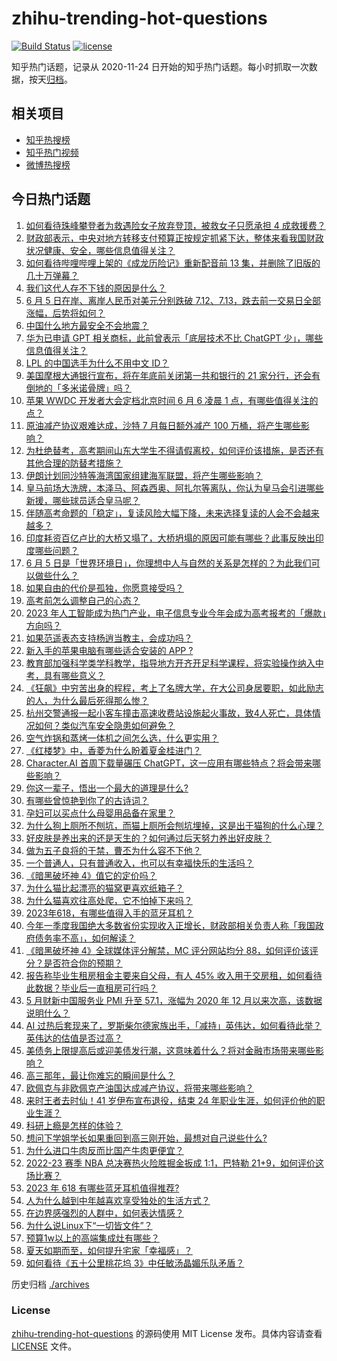 # zhihu-trending-hot-questions

[![Build Status](https://github.com/justjavac/zhihu-trending-hot-questions/workflows/ci/badge.svg?branch=master)](https://github.com/justjavac/zhihu-trending-hot-questions/actions)
[![license](https://img.shields.io/github/license/justjavac/zhihu-trending-hot-questions)](https://github.com/justjavac/zhihu-trending-hot-questions/blob/master/LICENSE)

知乎热门话题，记录从 2020-11-24
日开始的知乎热门话题。每小时抓取一次数据，按天[归档](./archives)。

## 相关项目

- [知乎热搜榜](https://github.com/justjavac/zhihu-trending-top-search)
- [知乎热门视频](https://github.com/justjavac/zhihu-trending-hot-video)
- [微博热搜榜](https://github.com/justjavac/weibo-trending-hot-search)

## 今日热门话题

<!-- BEGIN -->
<!-- 最后更新时间 Tue Jun 06 2023 02:17:55 GMT+0800 (China Standard Time) -->

1. [如何看待珠峰攀登者为救遇险女子放弃登顶，被救女子只愿承担 4 成救援费？](https://www.zhihu.com/question/604842993)
1. [财政部表示，中央对地方转移支付预算正按规定抓紧下达，整体来看我国财政状况健康、安全，哪些信息值得关注？](https://www.zhihu.com/question/604877884)
1. [如何看待哔哩哔哩上架的《成龙历险记》重新配音前 13 集，并删除了旧版的几十万弹幕？](https://www.zhihu.com/question/604251906)
1. [我们这代人存不下钱的原因是什么？](https://www.zhihu.com/question/603826642)
1. [6 月 5 日在岸、离岸人民币对美元分别跌破 7.12、7.13，跌去前一交易日全部涨幅，后势将如何？](https://www.zhihu.com/question/604888554)
1. [中国什么地方最安全不会地震？](https://www.zhihu.com/question/24769341)
1. [华为已申请 GPT 相关商标，此前曾表示「底层技术不比 ChatGPT 少」，哪些信息值得关注？](https://www.zhihu.com/question/604871143)
1. [LPL 的中国选手为什么不用中文 ID？](https://www.zhihu.com/question/594864998)
1. [美国摩根大通银行宣布，将在年底前关闭第一共和银行的 21 家分行，还会有倒地的「多米诺骨牌」吗？](https://www.zhihu.com/question/604878667)
1. [苹果 WWDC 开发者大会定档北京时间 6 月 6 凌晨 1 点，有哪些值得关注的点？](https://www.zhihu.com/question/603949196)
1. [原油减产协议艰难达成，沙特 7 月每日额外减产 100 万桶，将产生哪些影响？](https://www.zhihu.com/question/604832707)
1. [为杜绝替考，高考期间山东大学生不得请假离校，如何评价该措施，是否还有其他合理的防替考措施？](https://www.zhihu.com/question/604871319)
1. [伊朗计划同沙特等海湾国家组建海军联盟，将产生哪些影响？](https://www.zhihu.com/question/604873437)
1. [皇马前场大洗牌，本泽马、阿森西奥、阿扎尔等离队，你认为皇马会引进哪些新援，哪些球员适合皇马呢？](https://www.zhihu.com/question/604742928)
1. [伴随高考命题的「稳定」，复读风险大幅下降，未来选择复读的人会不会越来越多？](https://www.zhihu.com/question/604528336)
1. [印度耗资百亿卢比的大桥又塌了，大桥坍塌的原因可能有哪些？此事反映出印度哪些问题？](https://www.zhihu.com/question/604825403)
1. [6 月 5 日是「世界环境日」，你理想中人与自然的关系是怎样的？为此我们可以做些什么？](https://www.zhihu.com/question/604432723)
1. [如果自由的代价是孤独，你愿意接受吗？](https://www.zhihu.com/question/604740780)
1. [高考前怎么调整自己的心态？](https://www.zhihu.com/question/604448019)
1. [2023 年人工智能成为热门产业，电子信息专业今年会成为高考报考的「爆款」方向吗？](https://www.zhihu.com/question/604528233)
1. [如果范遥表态支持杨逍当教主，会成功吗？](https://www.zhihu.com/question/604508513)
1. [新入手的苹果电脑有哪些适合安装的 APP ?](https://www.zhihu.com/question/413488573)
1. [教育部加强科学类学科教学，指导地方开齐开足科学课程，将实验操作纳入中考，具有哪些意义？](https://www.zhihu.com/question/604847956)
1. [《狂飙》中穷苦出身的程程，考上了名牌大学，在大公司身居要职，如此励志的人，为什么最后死得那么惨？](https://www.zhihu.com/question/604132619)
1. [杭州交警通报一起小客车撞击高速收费站设施起火事故，致4人死亡，具体情况如何？类似汽车安全隐患如何避免？](https://www.zhihu.com/question/604857286)
1. [空气炸锅和蒸烤一体机之间怎么选，什么更实用？](https://www.zhihu.com/question/437319297)
1. [《红楼梦》中，香菱为什么盼着夏金桂进门？](https://www.zhihu.com/question/557232276)
1. [Character.AI 首周下载量碾压 ChatGPT，这一应用有哪些特点？将会带来哪些影响？](https://www.zhihu.com/question/604552431)
1. [你这一辈子，悟出一个最大的道理是什么?](https://www.zhihu.com/question/599006651)
1. [有哪些曾惊艳到你了的古诗词？](https://www.zhihu.com/question/285212032)
1. [孕妇可以买点什么母婴用品备在家里？](https://www.zhihu.com/question/583055369)
1. [为什么狗上厕所不刨坑，而猫上厕所会刨坑埋掉，这是出于猫狗的什么心理？](https://www.zhihu.com/question/595774135)
1. [好皮肤是养出来的还是天生的？如何通过后天努力养出好皮肤？](https://www.zhihu.com/question/603945204)
1. [做为五子良将的于禁，曹丕为什么容不下他？](https://www.zhihu.com/question/598467303)
1. [一个普通人，只有普通收入，也可以有幸福快乐的生活吗？](https://www.zhihu.com/question/600076144)
1. [《暗黑破坏神 4》值它的定价吗？](https://www.zhihu.com/question/353810839)
1. [为什么猫比起漂亮的猫窝更喜欢纸箱子？](https://www.zhihu.com/question/598310791)
1. [为什么猫喜欢往高处爬，它不怕掉下来吗？](https://www.zhihu.com/question/579876984)
1. [2023年618，有哪些值得入手的蓝牙耳机？](https://www.zhihu.com/question/602840800)
1. [今年一季度我国绝大多数省份实现收入正增长，财政部相关负责人称「我国政府债务率不高」，如何解读？](https://www.zhihu.com/question/604881298)
1. [《暗黑破坏神 4》全球媒体评分解禁，MC 评分网站均分 88，如何评价该评分？是否符合你的预期？](https://www.zhihu.com/question/603994809)
1. [报告称毕业生租房租金主要来自父母，有人 45% 收入用于交房租，如何看待此数据？毕业后一直租房可行吗？](https://www.zhihu.com/question/604420104)
1. [5 月财新中国服务业 PMI 升至 57.1，涨幅为 2020 年 12 月以来次高，该数据说明什么？](https://www.zhihu.com/question/604832541)
1. [AI 过热后套现来了，罗斯柴尔德家族出手，「减持」英伟达，如何看待此举？英伟达的估值是否过高？](https://www.zhihu.com/question/604832745)
1. [美债务上限提高后或迎美债发行潮，这意味着什么？将对金融市场带来哪些影响？](https://www.zhihu.com/question/604845882)
1. [高三那年，最让你难忘的瞬间是什么？](https://www.zhihu.com/question/603806763)
1. [欧佩克与非欧佩克产油国达成减产协议，将带来哪些影响？](https://www.zhihu.com/question/604820192)
1. [来时王者去时仙！41 岁伊布宣布退役，结束 24 年职业生涯，如何评价他的职业生涯？](https://www.zhihu.com/question/604704769)
1. [科研上瘾是怎样的体验？](https://www.zhihu.com/question/456385091)
1. [想问下学姐学长如果重回到高三刚开始，最想对自己说些什么?](https://www.zhihu.com/question/603472833)
1. [为什么进口牛肉反而比国产牛肉更便宜？](https://www.zhihu.com/question/600043391)
1. [2022-23 赛季 NBA 总决赛热火险胜掘金扳成 1:1，巴特勒 21+9，如何评价这场比赛？](https://www.zhihu.com/question/604817391)
1. [2023 年 618 有哪些蓝牙耳机值得推荐?](https://www.zhihu.com/question/597471160)
1. [人为什么越到中年越喜欢享受独处的生活方式？](https://www.zhihu.com/question/596189194)
1. [在边界感强烈的人群中，如何表达情感？](https://www.zhihu.com/question/604414099)
1. [为什么说Linux下“一切皆文件”？](https://www.zhihu.com/question/601005215)
1. [预算1w以上的高端集成灶有哪些？](https://www.zhihu.com/question/483449505)
1. [夏天如期而至，如何提升宅家「幸福感」？](https://www.zhihu.com/question/603623752)
1. [如何看待《五十公里桃花坞 3》中任敏汤晶媚乐队矛盾？](https://www.zhihu.com/question/604722511)

<!-- END -->

历史归档 [./archives](./archives)

### License

[zhihu-trending-hot-questions](https://github.com/justjavac/zhihu-trending-hot-questions)
的源码使用 MIT License 发布。具体内容请查看 [LICENSE](./LICENSE) 文件。
